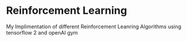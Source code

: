 # Reinforcement Learning
My Implimentation of different Reinforcement Leanring Algorithms using tensorflow 2 and openAI gym

